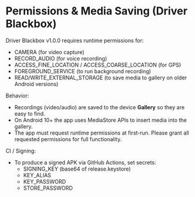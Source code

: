 # Permissions & Media Saving (Driver Blackbox)

Driver Blackbox v1.0.0 requires runtime permissions for:
- CAMERA (for video capture)
- RECORD_AUDIO (for voice recording)
- ACCESS_FINE_LOCATION / ACCESS_COARSE_LOCATION (for GPS)
- FOREGROUND_SERVICE (to run background recording)
- READ/WRITE_EXTERNAL_STORAGE (to save media to gallery on older Android versions)

Behavior:
- Recordings (video/audio) are saved to the device **Gallery** so they are easy to find.
- On Android 10+ the app uses MediaStore APIs to insert media into the gallery.
- The app must request runtime permissions at first-run. Please grant all requested permissions for full functionality.

CI / Signing:
- To produce a signed APK via GitHub Actions, set secrets:
  - SIGNING_KEY (base64 of release.keystore)
  - KEY_ALIAS
  - KEY_PASSWORD
  - STORE_PASSWORD
